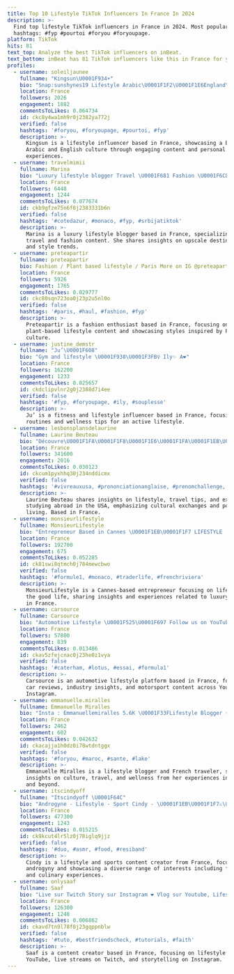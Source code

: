 ```yaml
---
title: Top 10 Lifestyle TikTok Influencers In France In 2024
description: >-
  Find top lifestyle TikTok influencers in France in 2024. Most popular
  hashtags: #fyp #pourtoi #foryou #foryoupage.
platform: TikTok
hits: 81
text_top: Analyze the best TikTok influencers on inBeat.
text_bottom: inBeat has 81 TikTok influencers like this in France for you to work with.
profiles:
  - username: soleiljaunee
    fullname: "Kingsun\U0001F934☀️"
    bio: "Snap:sunshynes19 Lifestyle Arabic\U0001F1F2\U0001F1E6England\U0001F1EC\U0001F1E7"
    location: France
    followers: 2026
    engagement: 1882
    commentsToLikes: 0.064734
    id: ckc8y4wa1mh9r0j2382ya772j
    verified: false
    hashtags: '#foryou, #foryoupage, #pourtoi, #fyp'
    description: >-
      Kingsun is a lifestyle influencer based in France, showcasing a blend of
      Arabic and English culture through engaging content and personal
      experiences.
  - username: travelmimii
    fullname: Marina
    bio: "Luxury lifestyle blogger Travel \U0001F681 Fashion \U0001F6CD IG: @travelmimii INSTA MASKS \U0001F446\U0001F3FB"
    location: France
    followers: 6448
    engagement: 1244
    commentsToLikes: 0.077674
    id: ckb9gfze75n6f0j2383331b6n
    verified: false
    hashtags: '#cotedazur, #monaco, #fyp, #srbijatiktok'
    description: >-
      Marina is a luxury lifestyle blogger based in France, specializing in
      travel and fashion content. She shares insights on upscale destinations
      and style trends.
  - username: preteapartir
    fullname: preteapartir
    bio: Fashion / Plant based lifestyle / Paris More on IG @preteapartir
    location: France
    followers: 5926
    engagement: 1765
    commentsToLikes: 0.029777
    id: ckc80sqn723oa0j23p2u5nl0o
    verified: false
    hashtags: '#paris, #haul, #fashion, #fyp'
    description: >-
      Preteapartir is a fashion enthusiast based in France, focusing on
      plant-based lifestyle content and showcasing styles inspired by Parisian
      culture.
  - username: justine_demstr
    fullname: "Ju’\U0001F608"
    bio: "Gym and lifestyle \U0001F938\U0001F3FB‍♀️ Ily✨ A❤️"
    location: France
    followers: 162200
    engagement: 1233
    commentsToLikes: 0.025657
    id: ckdclipvlnr2g0j2388d7i4ee
    verified: false
    hashtags: '#fyp, #foryoupage, #ily, #souplesse'
    description: >-
      Ju’ is a fitness and lifestyle influencer based in France, focusing on gym
      routines and wellness tips for an active lifestyle.
  - username: lesbonsplansdelaurine
    fullname: Laurine Beuteau
    bio: "Découvre\U0001F1FA\U0001F1F8\U0001F1E6\U0001F1FA\U0001F1EB\U0001F1F7+Good vibes Lifestyle+ Astuce de✈️ Cmt partir lycée usa\U0001F447\U0001F3FC"
    location: France
    followers: 341600
    engagement: 2016
    commentsToLikes: 0.030123
    id: ckcum1pyxhhq30j234nddicmx
    verified: false
    hashtags: '#vivreauxusa, #prononciationanglaise, #prenomchallenge, #drole'
    description: >-
      Laurine Beuteau shares insights on lifestyle, travel tips, and experiences
      studying abroad in the USA, emphasizing cultural exchanges and positive
      living. Based in France.
  - username: monsieurlifestyle
    fullname: MonsieurLifestyle
    bio: "Entrepreneur Based in Cannes \U0001F1EB\U0001F1F7 LIFESTYLE | GOODLIFE Follow me on IG 100K \U0001F680"
    location: France
    followers: 192700
    engagement: 675
    commentsToLikes: 0.052285
    id: ck81swi8qtmch0j784mewcbwo
    verified: false
    hashtags: '#formule1, #monaco, #traderlife, #frenchriviera'
    description: >-
      MonsieurLifestyle is a Cannes-based entrepreneur focusing on lifestyle and
      the good life, sharing insights and experiences related to luxury living
      in France.
  - username: carsource
    fullname: Carsource
    bio: "Automotive Lifestyle \U0001F525\U0001F697 Follow us on YouTube \U0001F4FD and Instagram \U0001F4F8"
    location: France
    followers: 57800
    engagement: 839
    commentsToLikes: 0.013486
    id: ckav5zfejcnac0j23he0z1vya
    verified: false
    hashtags: '#caterham, #lotus, #essai, #formula1'
    description: >-
      Carsource is an automotive lifestyle platform based in France, focusing on
      car reviews, industry insights, and motorsport content across YouTube and
      Instagram.
  - username: emmanuelle.miralles
    fullname: Emmanuelle Miralles
    bio: "Insta : Emmanuellemiralles 5.6K \U0001F33FLifestyle Blogger ☀️French Traveler"
    location: France
    followers: 2462
    engagement: 602
    commentsToLikes: 0.042632
    id: ckacajja1h0dz0i78wtdntggx
    verified: false
    hashtags: '#foryou, #maroc, #sante, #lake'
    description: >-
      Emmanuelle Miralles is a lifestyle blogger and French traveler, sharing
      insights on culture, travel, and wellness from her experiences in France
      and beyond.
  - username: itscindyoff
    fullname: "Itscindyoff \U0001F64C"
    bio: "Androgyne - Lifestyle - Sport Cindy - \U0001F1EB\U0001F1F7⚔️\U0001F3CB️‍♂️\U0001F488\U0001F3F3️‍\U0001F308"
    location: France
    followers: 477300
    engagement: 1243
    commentsToLikes: 0.015215
    id: ck9kcut4lr5lz0j78iglq9jjz
    verified: false
    hashtags: '#duo, #asmr, #food, #resiband'
    description: >-
      Cindy is a lifestyle and sports content creator from France, focusing on
      androgyny and showcasing a diverse range of interests including fitness
      and culinary experiences.
  - username: onlysaaf
    fullname: Saaf
    bio: "Live sur Twitch Story sur Instagram ❤️ Vlog sur Youtube, Lifestyle ✌\U0001F3FD\U0001F601\U0001F389"
    location: France
    followers: 126300
    engagement: 1248
    commentsToLikes: 0.006862
    id: ckavd7tn9l78f0j23gqppnblw
    verified: false
    hashtags: '#tuto, #bestfriendscheck, #tutorials, #faith'
    description: >-
      Saaf is a content creator based in France, focusing on lifestyle vlogs on
      YouTube, live streams on Twitch, and storytelling on Instagram.
---
```


